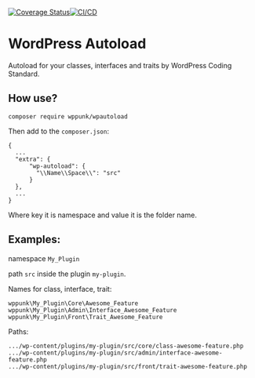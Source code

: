 [![Coverage Status](https://coveralls.io/repos/github/mdenisenko/WP-Autoload/badge.svg)](https://coveralls.io/github/mdenisenko/WP-Autoload)[![CI/CD](https://github.com/mdenisenko/WP-Autoload/workflows/GitHub%20Actions/badge.svg)](https://github.com/mdenisenko/WP-Autoload)
# WordPress Autoload
Autoload for your classes, interfaces and traits by WordPress Coding Standard.

## How use?

```
composer require wppunk/wpautoload
```
Then add to the `composer.json`:
```
{
  ...
  "extra": {
	  "wp-autoload": {
	    "\\Name\\Space\\": "src"
	  }
  },
  ...
}
```
Where key it is namespace and value it is the folder name.

## Examples:

namespace `My_Plugin`

path `src` inside the plugin `my-plugin`.

Names for class, interface, trait:
```
wppunk\My_Plugin\Core\Awesome_Feature
wppunk\My_Plugin\Admin\Interface_Awesome_Feature
wppunk\My_Plugin\Front\Trait_Awesome_Feature
```

Paths:
```
.../wp-content/plugins/my-plugin/src/core/class-awesome-feature.php
.../wp-content/plugins/my-plugin/src/admin/interface-awesome-feature.php
.../wp-content/plugins/my-plugin/src/front/trait-awesome-feature.php
``` 
